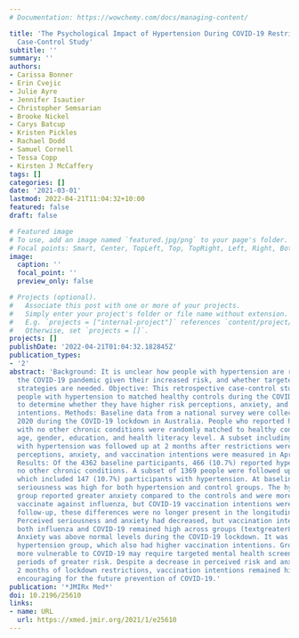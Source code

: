 ```yaml
---
# Documentation: https://wowchemy.com/docs/managing-content/

title: 'The Psychological Impact of Hypertension During COVID-19 Restrictions: Retrospective
  Case-Control Study'
subtitle: ''
summary: ''
authors:
- Carissa Bonner
- Erin Cvejic
- Julie Ayre
- Jennifer Isautier
- Christopher Semsarian
- Brooke Nickel
- Carys Batcup
- Kristen Pickles
- Rachael Dodd
- Samuel Cornell
- Tessa Copp
- Kirsten J McCaffery
tags: []
categories: []
date: '2021-03-01'
lastmod: 2022-04-21T11:04:32+10:00
featured: false
draft: false

# Featured image
# To use, add an image named `featured.jpg/png` to your page's folder.
# Focal points: Smart, Center, TopLeft, Top, TopRight, Left, Right, BottomLeft, Bottom, BottomRight.
image:
  caption: ''
  focal_point: ''
  preview_only: false

# Projects (optional).
#   Associate this post with one or more of your projects.
#   Simply enter your project's folder or file name without extension.
#   E.g. `projects = ["internal-project"]` references `content/project/deep-learning/index.md`.
#   Otherwise, set `projects = []`.
projects: []
publishDate: '2022-04-21T01:04:32.182845Z'
publication_types:
- '2'
abstract: 'Background: It is unclear how people with hypertension are responding to
  the COVID-19 pandemic given their increased risk, and whether targeted public health
  strategies are needed. Objective: This retrospective case-control study compared
  people with hypertension to matched healthy controls during the COVID-19 lockdown
  to determine whether they have higher risk perceptions, anxiety, and vaccination
  intentions. Methods: Baseline data from a national survey were collected in April
  2020 during the COVID-19 lockdown in Australia. People who reported hypertension
  with no other chronic conditions were randomly matched to healthy controls of similar
  age, gender, education, and health literacy level. A subset including participants
  with hypertension was followed up at 2 months after restrictions were eased. Risk
  perceptions, anxiety, and vaccination intentions were measured in April and June.
  Results: Of the 4362 baseline participants, 466 (10.7%) reported hypertension with
  no other chronic conditions. A subset of 1369 people were followed up at 2 months,
  which included 147 (10.7%) participants with hypertension. At baseline, perceived
  seriousness was high for both hypertension and control groups. The hypertension
  group reported greater anxiety compared to the controls and were more willing to
  vaccinate against influenza, but COVID-19 vaccination intentions were similar. At
  follow-up, these differences were no longer present in the longitudinal subsample.
  Perceived seriousness and anxiety had decreased, but vaccination intentions for
  both influenza and COVID-19 remained high across groups (textgreater80%). Conclusions:
  Anxiety was above normal levels during the COVID-19 lockdown. It was higher in the
  hypertension group, which also had higher vaccination intentions. Groups that are
  more vulnerable to COVID-19 may require targeted mental health screening during
  periods of greater risk. Despite a decrease in perceived risk and anxiety after
  2 months of lockdown restrictions, vaccination intentions remained high, which is
  encouraging for the future prevention of COVID-19.'
publication: '*JMIRx Med*'
doi: 10.2196/25610
links:
- name: URL
  url: https://xmed.jmir.org/2021/1/e25610
---
```

